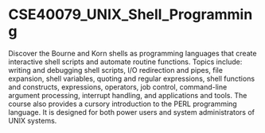 # CSE40079_UNIX_Shell_Programming
Discover the Bourne and Korn shells as programming languages that create interactive shell scripts and automate routine functions. Topics include: writing and debugging shell scripts, I/O redirection and pipes, file expansion, shell variables, quoting and regular expressions, shell functions and constructs, expressions, operators, job control, command-line argument processing, interrupt handling, and applications and tools. The course also provides a cursory introduction to the PERL programming language. It is designed for both power users and system administrators of UNIX systems.
